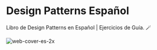 # Design Patterns Español
Libro de Design Patterns en Español | Ejercicios de Guía. 🪄

![web-cover-es-2x](https://user-images.githubusercontent.com/60667480/157109037-601940a6-9933-4e71-a794-b61300eb5ea3.png)
